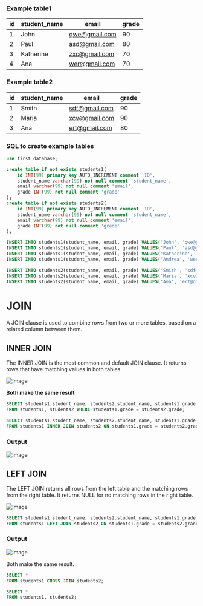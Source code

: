 ### Example table1
|id|student_name|email|grade|
|---|---|---|---|
|1|John|qwe@gmail.com|90|
|2|Paul|asd@gmail.com|80|
|3|Katherine|zxc@gmail.com|70|
|4|Ana|wer@gmail.com|70|

### Example table2
|id|student_name|email|grade|
|---|---|---|---|
|1|Smith|sdf@gmail.com|90|
|2|Maria|xcv@gmail.com|90|
|3|Ana|ert@gmail.com|80|

### SQL to create example tables
~~~sql
use first_database;

create table if not exists students1(
    id INT(99) primary key AUTO_INCREMENT comment 'ID',
    student_name varchar(99) not null comment 'student_name',
    email varchar(99) not null comment 'email',
    grade INT(99) not null comment 'grade'
);
create table if not exists students2(
    id INT(99) primary key AUTO_INCREMENT comment 'ID',
    student_name varchar(99) not null comment 'student_name',
    email varchar(99) not null comment 'email',
    grade INT(99) not null comment 'grade'
);

INSERT INTO students1(student_name, email, grade) VALUES('John', 'qwe@gmail.com', '90');
INSERT INTO students1(student_name, email, grade) VALUES('Paul', 'asd@gmail.com', '80');
INSERT INTO students1(student_name, email, grade) VALUES('Katherine', 'zxc@gmail.com', '70');
INSERT INTO students1(student_name, email, grade) VALUES('Andrea', 'wer@gmail.com', '70');

INSERT INTO students2(student_name, email, grade) VALUES('Smith', 'sdf@gmail.com', '90');
INSERT INTO students2(student_name, email, grade) VALUES('Maria', 'xcv@gmail.com', '90');
INSERT INTO students2(student_name, email, grade) VALUES('Ana', 'ert@gmail.com', '80');
~~~
# JOIN
A JOIN clause is used to combine rows from two or more tables, based on a related column between them.
## INNER JOIN
The INNER JOIN is the most common and default JOIN clause. It returns rows that have matching values in both tables

![image](https://user-images.githubusercontent.com/67142421/177883594-b714df59-1b5b-4a9e-9e91-76fbfa5aaafe.png)

**Both make the same result**
~~~sql
SELECT students1.student_name, students2.student_name, students1.grade
FROM students1, students2 WHERE students1.grade = students2.grade;
~~~
~~~sql
SELECT students1.student_name, students2.student_name, students1.grade
FROM students1 INNER JOIN students2 ON students1.grade = students2.grade;
~~~
### Output
![image](https://user-images.githubusercontent.com/67142421/177880242-75572761-ee2c-4c4a-98d1-0970905ffeb5.png)

## LEFT JOIN
The LEFT JOIN returns all rows from the left table and the matching rows from the right table. It returns NULL for no matching rows in the right table.

![image](https://user-images.githubusercontent.com/67142421/177880429-7f2cd5a9-a9ed-42ad-8049-50ea628dede2.png)

~~~sql
SELECT students1.student_name, students2.student_name, students1.grade
FROM students1 LEFT JOIN students2 ON students1.grade = students2.grade;
~~~~

### Output
![image](https://user-images.githubusercontent.com/67142421/177883665-33dc874d-0ca8-47eb-9c6e-83642080dc41.png)

Both make the same result.
~~~sql
SELECT *
FROM students1 CROSS JOIN students2;
~~~
~~~sql
SELECT *
FROM students1, students2;
~~~
